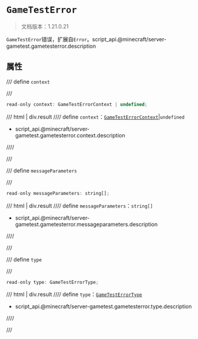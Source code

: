 # `GameTestError`

> 文档版本：1.21.0.21

`GameTestError`错误，扩展自`Error`。script_api.@minecraft/server-gametest.gametesterror.description

## 属性

/// define
`context`


///

```js
read-only context: GameTestErrorContext | undefined;
```

/// html | div.result
//// define
`context`：[`GameTestErrorContext`](./gametesterrorcontext.md)|`undefined`

- script_api.@minecraft/server-gametest.gametesterror.context.description


////

///


/// define
`messageParameters`


///

```js
read-only messageParameters: string[];
```

/// html | div.result
//// define
`messageParameters`：`string[]`

- script_api.@minecraft/server-gametest.gametesterror.messageparameters.description


////

///


/// define
`type`


///

```js
read-only type: GameTestErrorType;
```

/// html | div.result
//// define
`type`：[`GameTestErrorType`](./gametesterrortype.md)

- script_api.@minecraft/server-gametest.gametesterror.type.description


////

///

